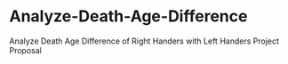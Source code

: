 # Analyze-Death-Age-Difference
Analyze Death Age Difference of Right Handers with Left Handers Project Proposal
